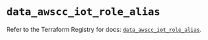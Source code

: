 # `data_awscc_iot_role_alias`

Refer to the Terraform Registry for docs: [`data_awscc_iot_role_alias`](https://registry.terraform.io/providers/hashicorp/awscc/0.70.0/docs/data-sources/iot_role_alias).
